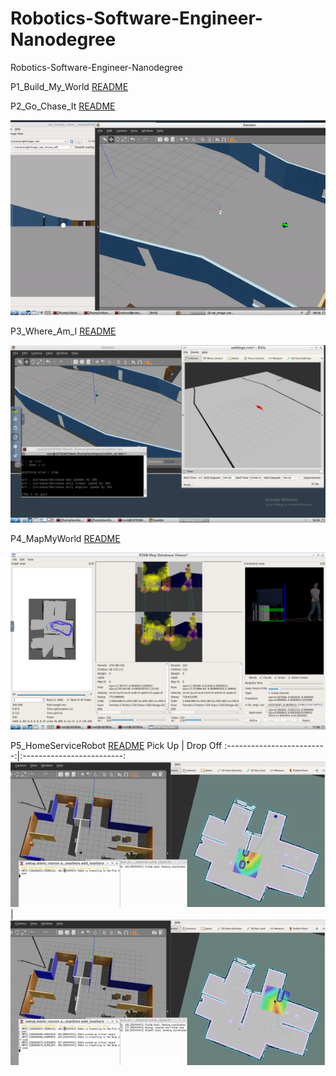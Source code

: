# Robotics-Software-Engineer-Nanodegree
Robotics-Software-Engineer-Nanodegree

P1_Build_My_World [README](./P1_Build_My_World/README.md)

P2_Go_Chase_It [README](./P2_Go_Chase_It/README.md)
<p align="center">
  <img src="./P2_Go_Chase_It/videos/P2_Go_Chase_It.gif"/>
</p> 

P3_Where_Am_I [README](./P3_Where_Am_I/README.md)
<p align="center">
  <img src="./P3_Where_Am_I/images/localized_robot_RViz.png"/>
</p> 

P4_MapMyWorld [README](./P4_MapMyWorld/README.md)
<p align="center">
  <img src="./P4_MapMyWorld/images/Overview.png"/>
</p> 

P5_HomeServiceRobot [README](./P5_HomeServiceRobot/README.md)
Pick Up            |  Drop Off
:-------------------------:|:-------------------------:
![PickUp](./P5_HomeServiceRobot/videos/PickUp.gif)  |  ![DropOff](./P5_HomeServiceRobot/videos/DropOff.gif)
